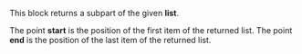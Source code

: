This block returns a subpart of the given **list**.

The point **start** is the position of the first item of the returned list.
The point **end** is the position of the last item of the returned list.
